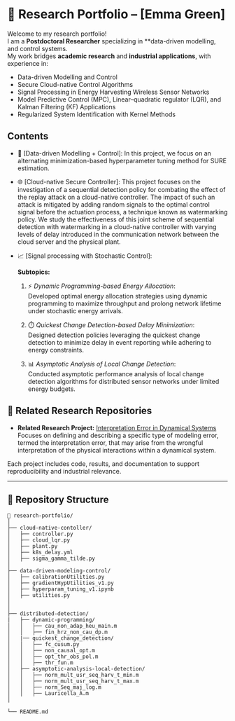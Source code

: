 # 🧪 Research Portfolio – [Emma Green]

Welcome to my research portfolio!  
I am a **Postdoctoral Researcher** specializing in **data-driven modelling, and control systems.  
My work bridges **academic research** and **industrial applications**, with experience in:

- Data-driven Modelling and Control
- Secure Cloud-native Control Algorithms
- Signal Processing in Energy Harvesting Wireless Sensor Networks 
- Model Predictive Control (MPC), Linear–quadratic regulator (LQR), and Kalman Filtering (KF) Applications
- Regularized System Identification with Kernel Methods

## Contents
- 🔧 [Data-driven Modelling + Control]: In this project, we focus on an alternating minimization-based hyperparameter tuning method for SURE estimation.
  
- 🌐 [Cloud-native Secure Controller]: This project focuses on the investigation of a sequential detection policy for combating the effect of the replay attack on a cloud-native controller. The impact of such an attack is mitigated by adding random signals to the optimal control signal before the actuation process, a technique known as watermarking policy. We study the effectiveness of this joint scheme of sequential detection with watermarking in a cloud-native controller with varying levels of delay introduced in the communication network between the cloud server and the physical plant.
  
- 📈 [Signal processing with Stochastic Control]:
  
  **Subtopics:**  
  1. ⚡ *Dynamic Programming-based Energy Allocation*:  
     Developed optimal energy allocation strategies using dynamic programming to maximize throughput and prolong network lifetime under stochastic energy arrivals.  

  2. ⏱️ *Quickest Change Detection-based Delay Minimization*:  
     Designed detection policies leveraging the quickest change detection to minimize delay in event reporting while adhering to energy constraints.  

  3. 📊 *Asymptotic Analysis of Local Change Detection*:  
     Conducted asymptotic performance analysis of local change detection algorithms for distributed sensor networks under limited energy budgets.  

## 🔗 Related Research Repositories

- **Related Research Project:** [Interpretation Error in Dynamical Systems](https://github.com/cuthie/Partial-Knowledge-Observer)  
  Focuses on defining and describing a specific type of modeling error, termed the interpretation error, that may arise from the wrongful interpretation of the physical interactions within a dynamical system.

Each project includes code, results, and documentation to support reproducibility and industrial relevance.

---

## 📂 Repository Structure

```plaintext
📁 research-portfolio/
│
├── cloud-native-contoller/
│   ├── controller.py
│   ├── cloud_lqr.py
│   ├── plant.py
│   ├── k8s_delay.yml
│   ├── sigma_gamma_tilde.py
│
├── data-driven-modeling-control/
│   ├── calibrationUtilities.py
│   ├── gradientHypUtilities_v1.py
│   ├── hyperparam_tuning_v1.ipynb
│   ├── utilities.py
│
│
├── distributed-detection/
|   ├── dynamic-programming/
│   │   ├── cau_non_adap_heu_main.m
│   │   ├── fin_hrz_non_cau_dp.m
│   |── quickest_change_detection/
│   │   ├── fc_cusum.py
│   │   ├── non_causal_opt.m
│   │   ├── opt_thr_obs_pol.m
│   │   ├── thr_fun.m
│   ├── asymptotic-analysis-local-detection/
│   │   ├── norm_mult_usr_seq_harv_t_min.m
│   │   ├── norm_mult_usr_seq_harv_t_max.m
│   │   ├── norm_Seq_maj_log.m
│   │   ├── Lauricella_A.m
│

└── README.md
